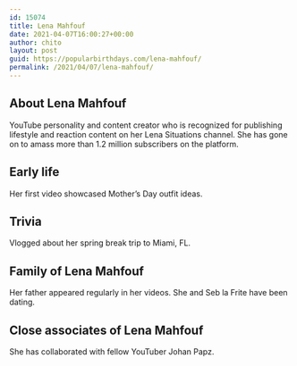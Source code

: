 ```yaml
---
id: 15074
title: Lena Mahfouf
date: 2021-04-07T16:00:27+00:00
author: chito
layout: post
guid: https://popularbirthdays.com/lena-mahfouf/
permalink: /2021/04/07/lena-mahfouf/
---
```

<!--Content-->


          
          
## About Lena Mahfouf



  YouTube personality and content creator who is recognized for publishing lifestyle and reaction content on her Lena Situations channel. She has gone on to amass more than 1.2 million subscribers on the platform.

                
                
## Early life



  Her first video showcased Mother&#8217;s Day outfit ideas.

                
                
## Trivia



  Vlogged about her spring break trip to Miami, FL.

                
                
## Family of Lena Mahfouf



  Her father appeared regularly in her videos. She and Seb la Frite have been dating.

                
                
## Close associates of Lena Mahfouf



  She has collaborated with fellow YouTuber Johan Papz. 

          
          